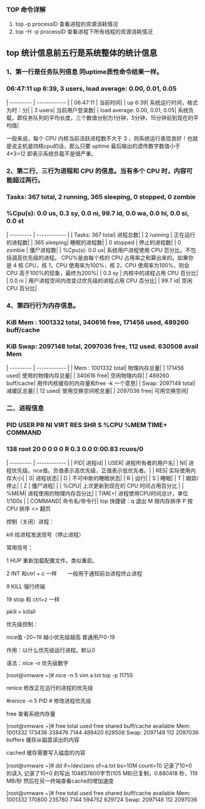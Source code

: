 ### TOP 命令详解
1. top -p processID 查看进程的资源消耗情况
2. top -H -p processID 查看进程下所有线程的资源消耗情况

## top 统计信息前五行是系统整体的统计信息

### 1、第一行是任务队列信息 同uptime质性命令结果一样。
### 06:47:11 up  6:39,  3 users,  load average: 0.00, 0.01, 0.05
| --------- | ------------ |
| 06:47:11 | 当前时间| 
| up  6:39| 系统运行时间，格式为时：分| 
| 3 users| 当前用户登录数| 
| load average: 0.00, 0.01, 0.05| 系统负载，即任务队列的平均长度，三个数值分别为1分钟，5分钟，15分钟前到现在的平均值| 

一般来说，每个 CPU 内核当前活跃进程数不大于 3 ，则系统运行表现良好！也就是说主机是四核cpu的话，那么只要 uptime 最后输出的遗传数字数值小于 4*3=12 即表示系统负载不是很严重。

### 2、第二行、三行为进程和 CPU 的信息。当有多个 CPU 时，内容可能超过两行。
### Tasks: 367 total,   2 running, 365 sleeping,   0 stopped,   0 zombie
### %Cpu(s):  0.0 us,  0.3 sy,  0.0 ni, 99.7 id,  0.0 wa,  0.0 hi,  0.0 si,  0.0 st
| --------- | ------------ |
| Tasks: 367 total| 进程总数|
| 2 running | 正在运行的进程数|
| 365 sleeping| 睡眠的进程数|
| 0 stopped | 停止的进程数|
| 0 zombie  | 僵尸进程数|
| %Cpu(s):  0.0 us| 系统用户进程使用 CPU 百分比。不包括调高优先级的进程。 CPU%是由每个核的 CPU 占用率之和算出来的。如果你是 4 核 CPU，核 1，CPU 使用率为100%，核 2，CPU 使用率为100%，则会CPU 高于100%的现象，最终为200%|
| 0.3 sy |  内核中的进程占用 CPU 百分比|
| 0.0 ni |  用户进程空间内改变过优先级的进程占用 CPU 百分比|
| 99.7 id|  空闲 CPU 百分比|

### 4、第四行行为内存信息。
### KiB Mem :  1001332 total,   340616 free,   171456 used,   489260 buff/cache
### KiB Swap:  2097148 total,  2097036 free,      112 used.   630508 avail Mem
| --------- | ------------ |
| Mem :  1001332 total| 物理内存总量|
| 171456 used| 使用的物理内存总量|
| 340616 free| 空闲物理内存|
| 489260 buff/cache| 用作内核缓存的内存量和free -k 一个意思|
| Swap:  2097148 total| 减缓区总量|
| 12 used| 使用交换空间呢总量|
| 2097036 free|  可用交换空间|
 

### 二、进程信息
### PID USER      PR  NI    VIRT    RES    SHR S %CPU %MEM     TIME+ COMMAND
### 138 root      20   0       0      0      0 R  0.3  0.0   0:00.83 rcuos/0
| --------- | ------------ |
| PID| 进程id| 
| USER| 进程所有者的用户名| 
| NI| 进程优先级。nce值。负值表示高优先级，正值表示低优先者。| 
| RES| 实际使用内存大小| 
| S| 进程状态| 
| D  | 不可中断的睡眠状态| 
| R | 运行| 
| S | 睡眠| 
| T | 跟踪/停止| 
| Z | 僵尸进程| 
| | %CPU| 上次更新到现在的 CPU 时间占用百分比 | 
| %MEM|  进程使用的物理内存百分比| 
| TIME+| 进程使用CPU时间总计，单位  1/100s | 
| COMMAND|  命令名/命令行| 
top 快捷键：q  退出 M 按内存排序 P 按CPU 排序 <>  翻页

 

控制（关闭）进程：

kill   给进程发送信号（停止进程）

常用信号：

1   HUP   重新加载配置文件。类似重启。

2  INT     和ctrl + c 一样　　一般用于通知前台进程终止进程

9  KILL    强行终端

19  stop   和 ctrl+z 一样

 

pkill = killall

 

优先级控制：

nice值  -20~19   越小优先级越高  普通用户0-19

作用：以什么优先级运行进程。默认0

语法：nice  -n  优先级数字

[root@vmware ~]# nice -n 5 vim a.txt
top -p 11755

 

renice 修改正在运行的进程的优先级

#renice -n 5 PID  # 修改进程优先级

 

free  查看系统内存量

[root@vmware ~]# free
              total        used        free      shared  buff/cache   available
Mem:        1001332      173436      338476        7144      489420      628508
Swap:       2097148         112     2097036
buffers  缓存从磁盘读出的内容

cached  缓存需要写入磁盘的内容

 

[root@vmware ~]# dd if=/dev/zero of=a.txt bs=10M count=10
记录了10+0 的读入
记录了10+0 的写出
104857600字节(105 MB)已复制，0.880418 秒，119 MB/秒
然后在另一终端查看cache的增加速度

[root@vmware ~]# free
              total        used        free      shared  buff/cache   available
Mem:        1001332      170800      235780        7144      594752      629724
Swap:       2097148         112     2097036
 
